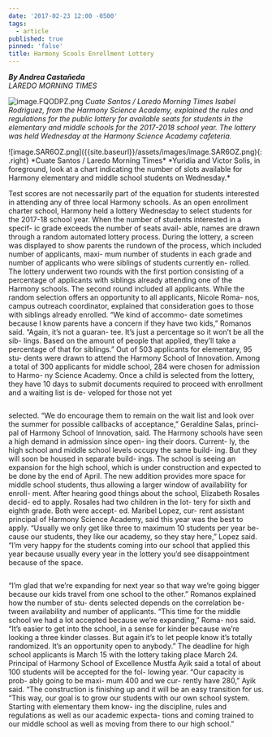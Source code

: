 ```yaml
---
date: '2017-02-23 12:00 -0500'
tags:
  - article
published: true
pinned: 'false'
title: Harmony Scools Enrollment Lottery
---
```

_**By Andrea Castañeda**_
<br/>
_LAREDO MORNING TIMES_

![image.FQODPZ.png]({{site.baseurl}}/assets/images/image.FQODPZ.png)
*Cuate Santos / Laredo Morning Times*
*Isabel Rodriguez, from the Harmony Science Academy, explained the rules and regulations
for the public lottery for available seats for students in the elementary and middle schools
for the 2017-2018 school year. The lottery was held Wednesday at the Harmony Science
Academy cafeteria.*

<div class="row">
  <div markdown ="1">
![image.SAR6OZ.png]({{site.baseurl}}/assets/images/image.SAR6OZ.png){: .right}
*Cuate Santos / Laredo Morning Times*
*Yuridia and Victor Solis, in foreground,
look at a chart indicating the number of
slots available for Harmony elementary and
middle school students on Wednesday.*
  </div>
  <div class="column">
	<p>
	Test scores are not 
necessarily part of the
equation for students 
interested in attending
any of three local 
Harmony schools.
As an open enrollment 
charter school,
Harmony held a lottery
Wednesday to select
students for the 
2017-18 school year.
When the number of students
interested in a specif-
ic grade exceeds the
number of seats avail-
able, names are drawn 
through a random
automated lottery 
process. During the 
lottery, a screen was 
displayed to show 
parents the rundown
of the process,
which included number
of applicants, maxi-
mum number of students
in each grade and
number of applicants
who were siblings of
students currently en-
rolled.
The lottery underwent
two rounds with the first
portion consisting of a
percentage of applicants
with siblings already
attending one of the
Harmony schools. The
second round included
all applicants. While the
random selection offers
an opportunity to all
applicants, Nicole Roma-
nos, campus outreach
coordinator, explained
that consideration goes
to those with siblings
already enrolled.
“We kind of accommo-
date sometimes because I
know parents have a
concern if they have two
kids,” Romanos said.
“Again, it’s not a guaran-
tee. It’s just a percentage
so it won’t be all the sib-
lings. Based on the
amount of people that
applied, they’ll take a
percentage of that for
siblings.”
Out of 503 applicants
for elementary, 95 stu-
dents were drawn to
attend the Harmony
School of Innovation.
Among a total of 300
applicants for middle
school, 284 were chosen
for admission to Harmo-
ny Science Academy.
Once a child is selected
from the lottery, they
have 10 days to submit
documents required to
proceed with enrollment
and a waiting list is de-
veloped for those not yet
	</p>
  </div>
  <div class="column">
    <p>
selected.
“We do encourage
them to remain on the
wait list and look over
the summer for possible
callbacks of acceptance,”
Geraldine Salas, princi-
pal of Harmony School of
Innovation, said.
The Harmony schools
have seen a high demand
in admission since open-
ing their doors. Current-
ly, the high school and
middle school levels
occupy the same build-
ing. But they will soon be
housed in separate build-
ings. The school is seeing
an expansion for the
high school, which is
under construction and
expected to be done by
the end of April. The
new addition provides
more space for middle
school students, thus
allowing a larger window
of availability for enroll-
ment.
After hearing good
things about the school,
Elizabeth Rosales decid-
ed to apply. Rosales had
two children in the lot-
tery for sixth and eighth
grade. Both were accept-
ed. Maribel Lopez, cur-
rent assistant principal
of Harmony Science
Academy, said this year
was the best to apply.
“Usually we only get
like three to maximum 10
students per year be-
cause our students, they
like our academy, so they
stay here,” Lopez said.
“I’m very happy for the
students coming into our
school that applied this
year because usually
every year in the lottery
you’d see disappointment
because of the space.
    </p>
  </div>
  <div class="column">
    <p>
	“I’m glad that we’re
expanding for next year
so that way we’re going
bigger because our kids
travel from one school to
the other.”
Romanos explained
how the number of stu-
dents selected depends
on the correlation be-
tween availability and
number of applicants.
“This time for the
middle school we had a
lot accepted because
we’re expanding,” Roma-
nos said. “It’s easier to
get into the school, in a
sense for kinder because
we’re looking a three
kinder classes. But again
it’s to let people know it’s
totally randomized. It’s
an opportunity open to
anybody.”
The deadline for high
school applicants is
March 15 with the lottery
taking place March 24.
Principal of Harmony
School of Excellence
Mustfa Ayik said a total
of about 100 students will
be accepted for the fol-
lowing year.
“Our capacity is prob-
ably going to be maxi-
mum 400 and we cur-
rently have 280,” Ayik
said. “The construction
is finishing up and it will
be an easy transition for
us.
“This way, our goal is
to grow our students
with our own school
system. Starting with
elementary them know-
ing the discipline, rules
and regulations as well
as our academic expecta-
tions and coming trained
to our middle school as
well as moving from
there to our high school.”
    </p>
  </div>
</div>